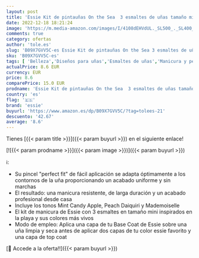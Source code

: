 ```yaml
---
layout: post
title: 'Essie Kit de pintauñas On the Sea  3 esmaltes de uñas tamaño mini  Acabado brillante y Larga duración  Tonos: Mint Candy Apple  Peach Daiquiri  Mademoiselle'
date: 2022-12-18 18:21:24
image: 'https://m.media-amazon.com/images/I/4108dEHVdUL._SL500_._SL400_.jpg'
comments: true
category: ofertas
author: 'tole.es'
slug: 'B09X7GVV5C-es Essie Kit de pintauñas On the Sea 3 esmaltes de uñas...'
sku: 'B09X7GVV5C-es'
tags: [ 'Belleza','Diseños para uñas','Esmaltes de uñas','Manicura y pedicura','apple','essie','🇪🇸', ]
actualPrice: 8.6 EUR
currency: EUR
price: 8.6
comparePrice: 15.0 EUR
prodname: 'Essie Kit de pintauñas On the Sea  3 esmaltes de uñas tamaño mini  Acabado brillante y Larga duración  Tonos: Mint Candy Apple  Peach Daiquiri  Mademoiselle'
country: 'es'
flag: '🇪🇸'
brand: 'essie'
buyurl: 'https://www.amazon.es/dp/B09X7GVV5C/?tag=tolees-21'
descuento: '42.67'
average: '8.6'
---
```


Tienes [{{< param title >}}]({{< param buyurl >}}) en el siguiente enlace!

[![{{< param prodname >}}]({{< param image >}})]({{< param buyurl >}})

ℹ️:

- Su pincel "perfect fit" de fácil aplicación se adapta óptimamente a los contornos de la uña proporcionando un acabado uniforme y sin marchas
- El resultado: una manicura resistente, de larga duración y un acabado profesional desde casa
- Incluye los tonos Mint Candy Apple, Peach Daiquiri y Mademoiselle
- El kit de manicura de Essie con 3 esmaltes en tamaño mini inspirados en la playa y sus colores más vivos
- Modo de empleo: Aplica una capa de tu Base Coat de Essie sobre una uña limpia y seca antes de aplicar dos capas de tu color essie favorito y una capa de top coat

[🛒 Accede a la oferta!!]({{< param buyurl >}})

